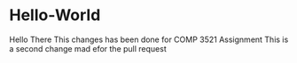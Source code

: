 # Hello-World
Hello There
This changes has been done for COMP 3521 Assignment
This is a second change mad efor the pull request
